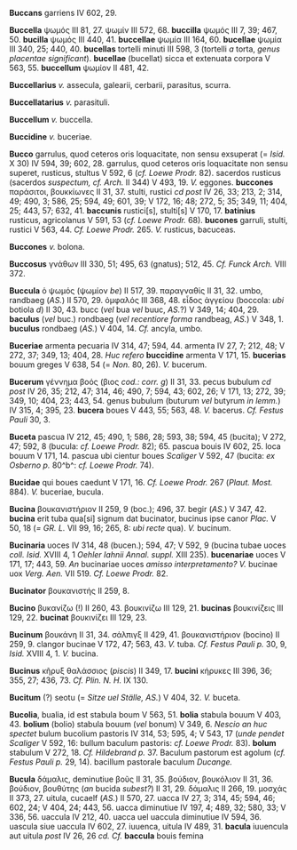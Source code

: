 **Buccans** garriens IV 602, 29.

**Buccella** ψωμός III 81, 27. ψωμίν III 572, 68. **buccilla** ψωμός III
7, 39; 467, 50. **bucilla** ψωμός III 440, 41. **buccellae** ψωμία III
164, 60. **bucellae** ψωμία III 340, 25; 440, 40. **bucellas** tortelli
minuti III 598, 3 (tortelli *a* torta, *genus placentae significant*).
**bucellae** (bucellat) sicca et extenuata corpora V 563, 55.
**buccellum** ψωμίον II 481, 42.

**Buccellarius** *v.* assecula, galearii, cerbarii, parasitus, scurra.

**Buccellatarius** *v.* parasituli.

**Buccellum** *v.* buccella.

**Buccidine** *v.* buceriae.

**Bucco** garrulus, quod ceteros oris loquacitate, non sensu exsuperat
(= *Isid.* X 30) IV 594, 39; 602, 28. garrulus, quod ceteros oris
loquacitate non sensu superet, rusticus, stultus V 592, 6 (*cf. Loewe
Prodr.* 82). sacerdos rusticus (sacerdos *suspectum, cf. Arch.* II 344)
V 493, 19. *V.* eggones. **buccones** παράσιτοι, βουκκίωνες II 31, 37.
stulti, rustici *cd post* IV 26, 33; 213, 2; 314, 49; 490, 3; 586, 25;
594, 49; 601, 39; V 172, 16; 48; 272, 5; 35; 349, 11; 404, 25; 443, 57;
632, 41. **baccunis** rustici[s], stulti[s] V 170, 17. **batinius**
rusticus, agricolanus V 591, 53 (*cf. Loewe Prodr.* 68). **bucones**
garruli, stulti, rustici V 563, 44. *Cf. Loewe Prodr.* 265. *V.*
rusticus, bacuceas.

**Buccones** *v.* bolona.

**Buccosus** γνάθων III 330, 51; 495, 63 (gnatus); 512, 45. *Cf. Funck
Arch.* VIII 372.

**Buccula** ὁ ψωμός (ψωμίον *be*) II 517, 39. παραγναθίς II 31, 32.
umbo, randbaeg (*AS.*) II 570, 29. ὀμφαλός III 368, 48. εἶδος ἀγγείου
(boccola: *ubi* botiola *d*) II 30, 43. bucc (*vel* bua *vel* buuc,
*AS.*?) V 349, 14; 404, 29. **baculus** (*vel* buc.) rondbaeg (*vel*
*recentiore forma* randbeag, *AS.*) V 348, 1. **buculus** rondbaeg
(*AS.*) V 404, 14. *Cf.* ancyla, umbo.

**Buceriae** armenta pecuaria IV 314, 47; 594, 44. armenta IV 27, 7;
212, 48; V 272, 37; 349, 13; 404, 28. *Huc refero* **buccidine** armenta
V 171, 15. **bucerias** bouum greges V 638, 54 (= *Non.* 80, 26). *V.*
bucerum.

**Bucerum** γέννημα βοός (βιος *cod.: corr. g*) II 31, 33. pecus bubulum
*cd post* IV 26, 35; 212, 47; 314, 46; 490, 7; 594, 43; 602, 26; V 171,
13; 272, 39; 349, 10; 404, 23; 443, 54. genus bubulum (buturum *vel*
butyrum *in lemm.*) IV 315, 4; 395, 23. **bucera** boues V 443, 55; 563,
48. *V.* bacerus. *Cf. Festus Pauli* 30, 3.

**Buceta** pascua IV 212, 45; 490, 1; 586, 28; 593, 38; 594, 45
(bucita); V 272, 47; 592, 8 (bucula: *cf. Loewe Prodr.* 82); 65. pascua
bouis IV 602, 25. loca bouum V 171, 14. pascua ubi cientur boues
*Scaliger* V 592, 47 (bucita: *ex Osberno p.* 80^b^: *cf. Loewe Prodr.*
74).

**Bucidae** qui boues caedunt V 171, 16. *Cf. Loewe Prodr.* 267 (*Plaut.
Most.* 884). *V.* buceriae, bucula.

**Bucina** βουκανιστήριον II 259, 9 (boc.); 496, 37. begir (*AS.*) V
347, 42. **bucina** erit tuba qua[si] signum dat bucinator, bucinus
ipse canor *Plac.* V 50, 18 (*= GR. L.* VII 99, 16; 265, 8: *ubi recte*
qua). *V.* bucinum.

**Bucinaria** uoces IV 314, 48 (bucen.); 594, 47; V 592, 9 (bucina tubae
uoces *coll. Isid.* XVIII 4, 1 *Oehler Iahnii Annal. suppl.* XIII 235).
**bucenariae** uoces V 171, 17; 443, 59. *An* bucinariae uoces *amisso
interpretamento? V.* bucinae uox *Verg. Aen.* VII 519. *Cf. Loewe
Prodr.* 82.

**Bucinator** βουκανιστής II 259, 8.

**Bucino** βυκανίζω (!) II 260, 43. βουκινίζω III 129, 21. **bucinas**
βουκινίζεις III 129, 22. **bucinat** βουκινίζει III 129, 23.

**Bucinum** βουκάνη II 31, 34. σάλπιγξ II 429, 41. βουκανιστήριον
(bocino) II 259, 9. clangor bucinae V 172, 47; 563, 43. *V.* tuba. *Cf.
Festus Pauli p.* 30, 9, *Isid.* XVIII 4, 1. *V.* bucina.

**Bucinus** κῆρυξ θαλάσσιος (*piscis*) II 349, 17. **bucini** κήρυκες
III 396, 36; 355, 27; 436, 73. *Cf. Plin. N. H.* IX 130.

**Bucitum** (?) seotu (= *Sitze uel Ställe, AS.*) V 404, 32. *V.*
buceta.

**Bucolia**, bualia, id est stabula boum V 563, 51. **bolia** stabula
bouum V 403, 43. **bolium** (bolio) stabula bouum (*vel* bonum) V 349,
6. *Nescio an huc spectet* bulum bucolium pastoris IV 314, 53; 595, 4; V
543, 17 (*unde pendet Sca­liger* V 592, 16: bullum baculum pastoris: *cf.
Loewe Prodr.* 83). **bolum** stabulum V 272, 18. *Cf. Hildebrand p.* 37.
Baculum pastorum est agolum (*cf. Festus Pauli p.* 29, 14). bacillum
pastorale baculum *Ducange.*

**Bucula** δάμαλις, deminutiue βοῦς II 31, 35. βούδιον, βουκόλιον II 31,
36. βούδιον, βουθύτης (*an* bucida *subest?*) II 31, 29. δάμαλις II 266,
19. μοσχάς II 373, 27. uitula, cucaelf (*AS.*) II 570, 27. uacca IV 27,
3; 314, 45; 594, 46; 602, 24; V 404, 24; 443, 56. uacca diminutiue IV
197, 4; 489, 32; 580, 33; V 336, 56. uaccula IV 212, 40. uacca uel
uaccula diminutiue IV 594, 36. uascula siue uaccula IV 602, 27. iuuenca,
uitula IV 489, 31. **bacula** iuuencula aut uitula *post* IV 26, 26
*cd. Cf.* **baccula** bouis femina
